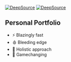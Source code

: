 [![DeepSource](https://deepsource.io/gh/Icasso/icasso.github.io.svg/?label=active+issues&show_trend=true&token=ncElKn3ovszob8ZgOfgnfsmC)](https://deepsource.io/gh/Icasso/icasso.github.io/?ref=repository-badge)
[![DeepSource](https://deepsource.io/gh/Icasso/icasso.github.io.svg/?label=resolved+issues&show_trend=true&token=ncElKn3ovszob8ZgOfgnfsmC)](https://deepsource.io/gh/Icasso/icasso.github.io/?ref=repository-badge)
## Personal Portfolio

- ⚡️ Blazingly fast
- 🩸 Bleeding edge
- 🌱 Holistic approach
- 🤯 Gamechanging
